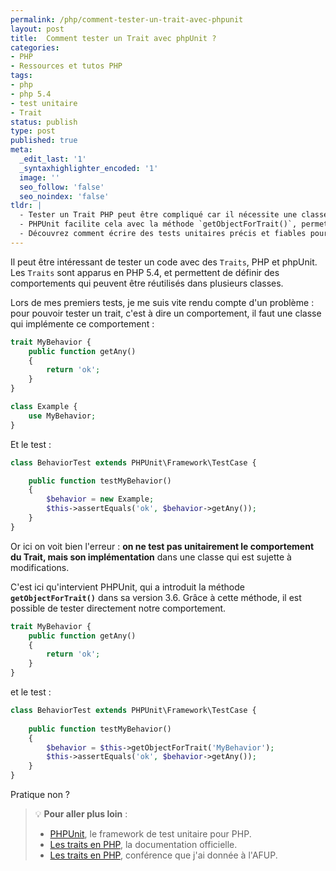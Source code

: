 ```yaml
---
permalink: /php/comment-tester-un-trait-avec-phpunit
layout: post
title:  Comment tester un Trait avec phpUnit ?
categories:
- PHP
- Ressources et tutos PHP
tags:
- php
- php 5.4
- test unitaire
- Trait
status: publish
type: post
published: true
meta:
  _edit_last: '1'
  _syntaxhighlighter_encoded: '1'
  image: ''
  seo_follow: 'false'
  seo_noindex: 'false'
tldr: |
  - Tester un Trait PHP peut être compliqué car il nécessite une classe pour l’implémenter.
  - PHPUnit facilite cela avec la méthode `getObjectForTrait()`, permettant de tester directement le comportement du Trait.
  - Découvrez comment écrire des tests unitaires précis et fiables pour vos Traits, et gagnez en qualité de code.
---
```


Il peut être intéressant de tester un code avec des `Traits`, PHP et phpUnit. Les `Traits` sont apparus en PHP 5.4, et permettent de définir des comportements qui peuvent être réutilisés dans plusieurs classes. 

Lors de mes premiers tests, je me suis vite rendu compte d'un problème : pour pouvoir tester un trait, c'est à dire un comportement, il faut une classe qui implémente ce comportement :

```php
trait MyBehavior {
    public function getAny()
    {
        return 'ok';
    }
}

class Example {
    use MyBehavior;
}
```

Et le test :

```php
class BehaviorTest extends PHPUnit\Framework\TestCase {

    public function testMyBehavior()
    {
        $behavior = new Example;
        $this->assertEquals('ok', $behavior->getAny());
    }
}
```

Or ici on voit bien l'erreur : **on ne test pas unitairement le comportement du Trait, mais son implémentation** dans une classe qui est sujette à modifications.

C'est ici qu'intervient PHPUnit, qui a introduit la méthode **`getObjectForTrait()`** dans sa version 3.6. 
Grâce à cette méthode, il est possible de tester directement notre comportement.

```php
trait MyBehavior {
    public function getAny()
    {
        return 'ok';
    }
}
```

et le test :

```php
class BehaviorTest extends PHPUnit\Framework\TestCase {
    
    public function testMyBehavior() 
    {
        $behavior = $this->getObjectForTrait('MyBehavior');
        $this->assertEquals('ok', $behavior->getAny());
    }
}
```

Pratique non ?

> 💡 **Pour aller plus loin** :
> 
> - [PHPUnit](https://phpunit.de/), le framework de test unitaire pour PHP.
> - [Les traits en PHP](http://php.net/manual/fr/language.oop5.traits.php), la documentation officielle.
> - [Les traits en PHP](./2012-02-03-slides-de-latelier-php-sur-les-traits-pour-lafup.html), conférence que j'ai donnée à l'AFUP.
